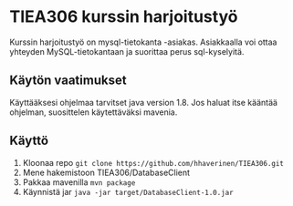# TIEA306 kurssin harjoitustyö
Kurssin harjoitustyö on mysql-tietokanta -asiakas. Asiakkaalla voi ottaa yhteyden MySQL-tietokantaan
ja suorittaa perus sql-kyselyitä.

## Käytön vaatimukset
Käyttääksesi ohjelmaa tarvitset java version 1.8. Jos haluat itse kääntää ohjelman, suosittelen käytettäväksi mavenia.

## Käyttö
1. Kloonaa repo `git clone https://github.com/hhaverinen/TIEA306.git`
2. Mene hakemistoon TIEA306/DatabaseClient
3. Pakkaa mavenilla `mvn package`
4. Käynnistä jar `java -jar target/DatabaseClient-1.0.jar`